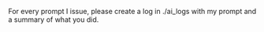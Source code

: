 For every prompt I issue, please create a log in ./ai_logs with my prompt and a summary of what you did.